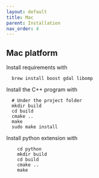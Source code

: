 ```yaml
---
layout: default
title: Mac
parent: Installation
nav_order: 4
---
```


## Mac platform

Install requirements with
```
  brew install boost gdal libomp
```

Install the C++ program with

```
  # Under the project folder
  mkdir build
  cd build
  cmake ..
  make
  sudo make install
```

Install python extension with

```
    cd python
    mkdir build
    cd build
    cmake ..
    make
```
